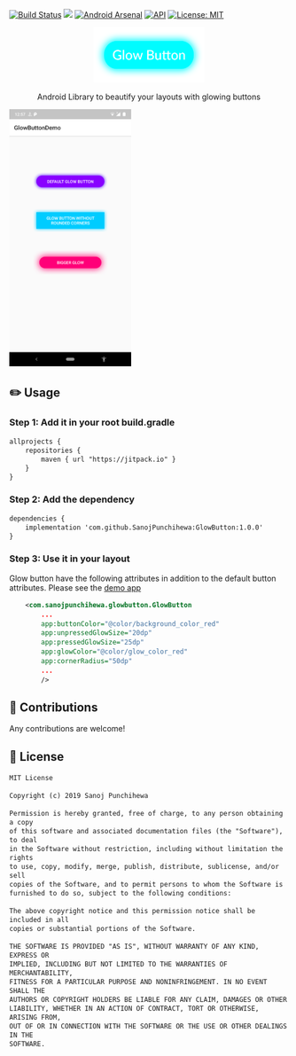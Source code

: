 [![Build Status](https://travis-ci.com/SanojPunchihewa/GlowButton.svg?branch=master)](https://travis-ci.com/SanojPunchihewa/GlowButton)
[![](https://jitpack.io/v/SanojPunchihewa/GlowButton.svg)](https://jitpack.io/#SanojPunchihewa/GlowButton)
[![Android Arsenal]( https://img.shields.io/badge/Android%20Arsenal-Glow%20Button-green.svg?style=flat )]( https://android-arsenal.com/details/1/7866 )
[![API](https://img.shields.io/badge/API-21%2B-brightgreen.svg?style=flat)](https://android-arsenal.com/api?level=21)
[![License: MIT](https://img.shields.io/badge/License-MIT-blue.svg)](https://github.com/SanojPunchihewa/GlowButton/blob/master/LICENSE)

<div align="center">
    <img src="/images/logo.png" width="200"/>
</div>

<p align="center">Android Library to beautify your layouts with glowing buttons</p>

<img src="/images/screen_shot_1.png" width="220">

## :pencil2: Usage

### Step 1: Add it in your root build.gradle
```Gradle
allprojects {
    repositories {
        maven { url "https://jitpack.io" }
    }
}
```
### Step 2: Add the dependency
```Gradle
dependencies {
    implementation 'com.github.SanojPunchihewa:GlowButton:1.0.0'
}
```

### Step 3: Use it in your layout
Glow button have the following attributes in addition to the default button attributes. Please see the [demo app](https://github.com/SanojPunchihewa/GlowButton/blob/master/app/src/main/res/layout/activity_main.xml)
```xml
    <com.sanojpunchihewa.glowbutton.GlowButton
        ...
        app:buttonColor="@color/background_color_red"
        app:unpressedGlowSize="20dp"
        app:pressedGlowSize="25dp"
        app:glowColor="@color/glow_color_red"
        app:cornerRadius="50dp"
        ...
        />
```

## :open_hands: Contributions
Any contributions are welcome!

## :page_facing_up: License
```
MIT License

Copyright (c) 2019 Sanoj Punchihewa

Permission is hereby granted, free of charge, to any person obtaining a copy
of this software and associated documentation files (the "Software"), to deal
in the Software without restriction, including without limitation the rights
to use, copy, modify, merge, publish, distribute, sublicense, and/or sell
copies of the Software, and to permit persons to whom the Software is
furnished to do so, subject to the following conditions:

The above copyright notice and this permission notice shall be included in all
copies or substantial portions of the Software.

THE SOFTWARE IS PROVIDED "AS IS", WITHOUT WARRANTY OF ANY KIND, EXPRESS OR
IMPLIED, INCLUDING BUT NOT LIMITED TO THE WARRANTIES OF MERCHANTABILITY,
FITNESS FOR A PARTICULAR PURPOSE AND NONINFRINGEMENT. IN NO EVENT SHALL THE
AUTHORS OR COPYRIGHT HOLDERS BE LIABLE FOR ANY CLAIM, DAMAGES OR OTHER
LIABILITY, WHETHER IN AN ACTION OF CONTRACT, TORT OR OTHERWISE, ARISING FROM,
OUT OF OR IN CONNECTION WITH THE SOFTWARE OR THE USE OR OTHER DEALINGS IN THE
SOFTWARE.
```

